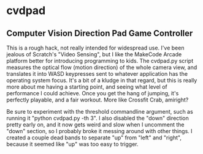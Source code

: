 # cvdpad

## Computer Vision Direction Pad Game Controller

This is a rough hack, not really intended for widespread use. I've been jealous of Scratch's "Video Sensing", but I like the MakeCode Arcade platform better for introducing programming to kids. The cvdpad.py script measures the optical flow (motion direction) of the whole camera view, and translates it into WASD keypresses sent to whatever application has the operating system focus. It's a bit of a kludge in that regard, but this is really more about me having a starting point, and seeing what level of performance I could achieve. Once you get the hang of jumping, it's perfectly playable, and a fair workout. More like Crossfit Crab, amiright?

Be sure to experiment with the threshold commandline argument, such as running it "python cvdpad.py -th 3". I also disabled the "down" direction pretty early on, and it now gets weird and slow when I uncomment the "down" section, so I probably broke it messing around with other things. I created a couple dead bands to separate "up" from "left" and "right", because it seemed like "up" was too easy to trigger.
